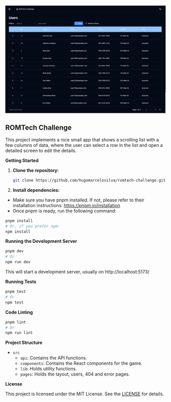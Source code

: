 ![Cover](./.github/cover.png)

## ROMTech Challenge

This project implements a nice small app that shows a scrolling list with a few columns of data, where the user can select a row in the list and open a detailed screen to edit the details.

**Getting Started**

1. **Clone the repository:**
   ```bash
   git clone https://github.com/hugomarcelosilva/romtech-challenge.git
   ```

2. **Install dependencies:**
  * Make sure you have pnpm installed. If not, please refer to their installation instructions: https://pnpm.io/installation
  * Once pnpm is ready, run the following command:
   ```bash
   pnpm install 
   # Or, if you prefer npm:
   npm install
   ```

**Running the Development Server**

```bash
pnpm dev
# Or
npm run dev
```
This will start a development server, usually on http://localhost:5173/

**Running Tests**

```bash
pnpm test
# Or
npm test
```

**Code Linting**

```bash
pnpm lint
# Or 
npm run lint
```

**Project Structure**

* `src`
   * `api`: Contains the API functions.
   * `components`: Contains the React components for the game.
   * `lib`: Holds utility functions.
   * `pages`: Holds the layout, users, 404 and error pages. 

**License**

This project is licensed under the MIT License. See the [LICENSE](LICENSE) for details.